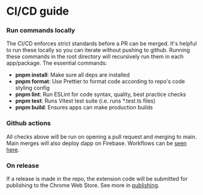 # CI/CD guide

### Run commands locally

The CI/CD enforces strict standards before a PR can be merged. It's helpful to run these locally
so you can iterate without pushing to github. Running these commands in the root
directory will recursively run them in each app/package. The essential commands:

- **pnpm install**: Make sure all deps are installed
- **pnpm format**: Use Prettier to format code according to repo's code styling config
- **pnpm lint**: Run ESLint for code syntax, quality, best practice checks
- **pnpm test**: Runs Vitest test suite (i.e. runs \*.test.ts files)
- **pnpm build**: Ensures apps can make production builds

### Github actions

All checks above will be run on opening a pull request and merging to main.
Main merges will also deploy dapp on Firebase. Workflows can be [seen here](../.github/workflows).

### On release

If a release is made in the repo, the extension code will be submitted for publishing
to the Chrome Web Store. See more in [publishing](./publishing.md).
